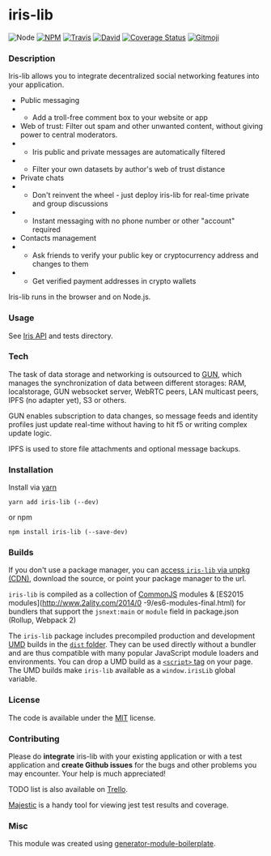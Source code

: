 # iris-lib

![Node](https://img.shields.io/node/v/iris-lib.svg?style=flat-square)
[![NPM](https://img.shields.io/npm/v/iris-lib.svg?style=flat-square)](https://www.npmjs.com/package/iris-lib)
[![Travis](https://img.shields.io/travis/irislib/iris-lib/master.svg?style=flat-square)](https://travis-ci.org/irislib/iris-lib)
[![David](https://img.shields.io/david/irislib/iris-lib.svg?style=flat-square)](https://david-dm.org/irislib/iris-lib)
[![Coverage Status](https://img.shields.io/coveralls/irislib/iris-lib.svg?style=flat-square)](https://coveralls.io/github/irislib/iris-lib)
[![Gitmoji](https://img.shields.io/badge/gitmoji-%20😜%20😍-FFDD67.svg?style=flat-square)](https://gitmoji.carloscuesta.me/)


### Description
Iris-lib allows you to integrate decentralized social networking features into your application.

* Public messaging
* * Add a troll-free comment box to your website or app
* Web of trust: Filter out spam and other unwanted content, without giving power to central moderators.
* * Iris public and private messages are automatically filtered
* * Filter your own datasets by author's web of trust distance
* Private chats
* * Don't reinvent the wheel - just deploy iris-lib for real-time private and group discussions
* * Instant messaging with no phone number or other "account" required
* Contacts management
* * Ask friends to verify your public key or cryptocurrency address and changes to them
* * Get verified payment addresses in crypto wallets

Iris-lib runs in the browser and on Node.js.

### Usage
See [Iris API](http://docs.iris.to/) and tests directory.

### Tech
The task of data storage and networking is outsourced to [GUN](https://github.com/amark/gun), which manages the synchronization of data between different storages: RAM, localstorage, GUN websocket server, WebRTC peers, LAN multicast peers, IPFS (no adapter yet), S3 or others.

GUN enables subscription to data changes, so message feeds and identity profiles just update real-time without having to hit f5 or writing complex update logic.

IPFS is used to store file attachments and optional message backups.

### Installation

Install via [yarn](https://github.com/yarnpkg/yarn)

	yarn add iris-lib (--dev)

or npm

	npm install iris-lib (--save-dev)

### Builds

If you don't use a package manager, you can [access `iris-lib` via unpkg (CDN)](https://unpkg.com/iris-lib/), download the source, or point your package manager to the url.

`iris-lib` is compiled as a collection of [CommonJS](http://webpack.github.io/docs/commonjs.html) modules & [ES2015 modules](http://www.2ality.com/2014/0
  -9/es6-modules-final.html) for bundlers that support the `jsnext:main` or `module` field in package.json (Rollup, Webpack 2)

The `iris-lib` package includes precompiled production and development [UMD](https://github.com/umdjs/umd) builds in the [`dist` folder](https://unpkg.com/iris-lib/dist/). They can be used directly without a bundler and are thus compatible with many popular JavaScript module loaders and environments. You can drop a UMD build as a [`<script>` tag](https://unpkg.com/iris-lib) on your page. The UMD builds make `iris-lib` available as a `window.irisLib` global variable.

### License

The code is available under the [MIT](LICENSE) license.

### Contributing

Please do **integrate** iris-lib with your existing application or with a test application and **create Github issues** for the bugs and other problems you may encounter. Your help is much appreciated!

TODO list is also available on [Trello](https://trello.com/b/8qUutkmP/iris).

[Majestic](https://github.com/Raathigesh/majestic) is a handy tool for viewing jest test results and coverage.

### Misc

This module was created using [generator-module-boilerplate](https://github.com/duivvv/generator-module-boilerplate).
